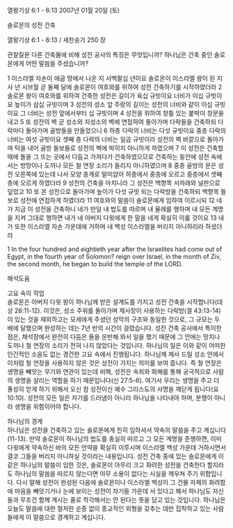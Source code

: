 열왕기상 6:1 - 6:13 
2007년 01월 20일 (토)

솔로몬의 성전 건축



열왕기상 6:1 - 6:13 / 새찬송가 250 장


관찰질문
다른 건축물에 비해 성전 공사의 특징은 무엇입니까?
하나님은 건축 중인 솔로몬에게 어떤 말씀을 주셨습니까?

1 이스라엘 자손이 애굽 땅에서 나온 지 사백팔십 년이요 솔로몬이 이스라엘 왕이 된 지 사 년 시브월 곧 둘째 달에 솔로몬이 여호와를 위하여 성전 건축하기를 시작하였더라 2 솔로몬 왕이 여호와를 위하여 건축한 성전은 길이가 육십 규빗이요 너비가 이십 규빗이요 높이가 삼십 규빗이며 3 성전의 성소 앞 주랑의 길이는 성전의 너비와 같이 이십 규빗이요 그 너비는 성전 앞에서부터 십 규빗이며 4 성전을 위하여 창틀 있는 붙박이 창문을 내고 5 또 성전의 벽 곧 성소와 지성소의 벽에 연접하여 돌아가며 다락들을 건축하되 다락마다 돌아가며 골방들을 만들었으니 6 하층 다락의 너비는 다섯 규빗이요 중층 다락의 너비는 여섯 규빗이요 셋째 층 다락의 너비는 일곱 규빗이라 성전의 벽 바깥으로 돌아가며 턱을 내어 골방 들보들로 성전의 벽에 박히지 아니하게 하였으며 
7 이 성전은 건축할 때에 돌을 그 뜨는 곳에서 다듬고 가져다가 건축하였으므로 건축하는 동안에 성전 속에서는 방망이나 도끼나 모든 철 연장 소리가 들리지 아니하였으며 8 중층 골방의 문은 성전 오른쪽에 있는데 나사 모양 층계로 말미암아 하층에서 중층에 오르고 중층에서 셋째 층에 오르게 하였더라 9 성전의 건축을 마치니라 그 성전은 백향목 서까래와 널판으로 덮었고 10 또 온 성전으로 돌아가며 높이가 다섯 규빗 되는 다락방을 건축하되 백향목 들보로 성전에 연접하게 하였더라 11 여호와의 말씀이 솔로몬에게 임하여 이르시되 12 네가 지금 이 성전을 건축하니 네가 만일 내 법도를 따르며 내 율례를 행하며 내 모든 계명을 지켜 그대로 행하면 내가 네 아버지 다윗에게 한 말을 네게 확실히 이룰 것이요 
13 내가 또한 이스라엘 자손 가운데에 거하며 내 백성 이스라엘을 버리지 아니하리라 하셨더라  

1 In the four hundred and eightieth year after the Israelites had come out of Egypt, in the fourth year of Solomon? reign over Israel, in the month of Ziv, the second month, he began to build the temple of the LORD.

해석도움





고요 속의 작업  
솔로몬은 아버지 다윗 왕이 하나님께 받은 설계도를 가지고 성전 건축을 시작합니다(대상 28:11-12). 이것은, 성소 주위를 돌아가며 제사장이 사용하는 다락방(겔 43:13-14)이 있는 것을 제외하고는 모세에게 주셨던 성막의 구조와 동일한 것으로, 그 규모는 두 배에 달했으며 완성하는 데는 7년 반의 시간이 걸렸습니다. 성전 건축 공사에서 특이한 점은, 채석장에서 완전히 다듬은 돌을 운반해 와서 일을 했기 때문에 그 안에는 망치나 도끼나 철 연장의 소리가 전혀 나지 않았다는 것입니다. 하나님의 일은 이와 같이 어떠한 인간적인 소음도 없는 경건한 고요 속에서 진행됩니다. 하나님께 제사 드릴 성소 안에서 이처럼 철 연장을 사용하지 않은 것은 성전이 가지는 의미를 보여 줍니다. 즉 철 연장은 생명을 빼앗는 무기와 연관이 있는데 비해, 성전은 속죄와 화해를 통해 궁극적으로 사람의 생명을 살리는 역할을 하기 때문입니다(신 27:5-6). 여기서 우리는 생명을 주고 더 풍성히 얻게 하기 위해서 오신 참 성전이신 예수 그리스도의 사명을 깨닫게 됩니다(요 10:10). 성전의 모든 일은 자기를 드러냄이 아니라 하나님을 나타내야 하며, 분쟁이 아니라 생명을 위함이어야 합니다.   

하나님의 경계  
하나님은 성전을 건축하고 있는 솔로몬에게 친히 임하셔서 약속의 말씀을 주고 계십니다(11-13). 만약 솔로몬이 하나님의 법도를 충실히 따르고 그 모든 계명을 준행하면, 이미 다윗에게 약속하신 바의 모든 언약을 확실히 이루시며 이스라엘 백성 가운데 거하시면서 결코 그들을 버리지 아니하실 것이라는 내용입니다. 성전 건축 중에 있는 솔로몬에게 이 같은 하나님의 말씀이 임한 것은, 솔로몬이 아무리 크고 화려한 성전을 건축한다 할지라도 하나님의 말씀을 따르지 않는다면 아무 소용이 없다는 사실을 깨우쳐 주기 위함입니다. 다시 말해 성전이 완성된 다음에 솔로몬이나 이스라엘 백성이 그 건물 자체의 화려함에 마음을 빼앗기거나 눈에 보이는 성전이 자기들 가운데 서 있다고 해서 하나님도 자신들과 무조건 함께 계시는 줄로 착각해서는 안 된다는 뜻을 담고 있는 것입니다. 하나님은 오늘도 말씀에 대한 철저한 순종 없이 종교적인 외형을 갖추는 데만 집착하고 있는 사람들에게 이 말씀으로 경계하고 계십니다.